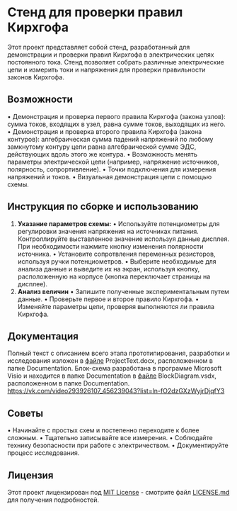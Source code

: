 # Стенд для проверки правил Кирхгофа

Этот проект представляет собой стенд, разработанный для демонстрации и проверки правил Кирхгофа в электрических цепях постоянного тока. Стенд позволяет собрать различные электрические цепи и измерить токи и напряжения для проверки правильности законов Кирхгофа.

## Возможности

•   Демонстрация и проверка первого правила Кирхгофа (закона узлов): сумма токов, входящих в узел, равна сумме токов, выходящих из него.
•   Демонстрация и проверка второго правила Кирхгофа (закона контуров): алгебраическая сумма падений напряжений по любому замкнутому контуру цепи равна алгебраической сумме ЭДС, действующих вдоль этого же контура.
•   Возможность менять параметры электрической цепи (например, напряжение источников, полярность, сопрортивление).
•   Точки подключения для измерения напряжений и токов.
•   Визуальная демонстрация цепи с помощью схемы.

## Инструкция по сборке и использованию

1.  **Указание параметров схемы:**
    •   Используйте потенциометры для регулировки значения напряжения на источниках питания. Контроллируйте выставленное значение используя данные дисплея. При необходимости нажмите кнопку изменения полярности источника.
    •   Установите сопротвления переменных резисторов, используя ручки потенциометров.
    •   Выберите необходимые для анализа данные и выведите их на экран, используя кнопку, расположенную на корпусе (кнопка переключает страницы на дисплее).
2.  **Анализ величин**
    •   Запишите полученные экспериментальным путем данные.
    •   Проверьте первое и второе правило Кирхгофа.
    •   Изменяйте параметры цепи, проверяя выполняются ли правила Кирхгофа.


## Документация
Полный текст с описанием всего этапа прототипирования, разработки и исследования изложен в [файле](Documentation/ProjectText.docx) ProjectText.docx, расположенном в папке Documentation.
Блок-схема разработана в программе Microsoft Visio и находится в папке Documentation в [файле](Documentation/BlockDiagram.vsdx)  BlockDiagram.vsdx, расположенном в папке Documentation.
https://vk.com/video293926107_456239043?list=ln-fO2dzGXzWyjrDjqfY3

## Советы

•   Начинайте с простых схем и постепенно переходите к более сложным.
•   Тщательно записывайте все измерения.
•   Соблюдайте технику безопасности при работе с электричеством.
•   Документируйте процесс исследования.

## Лицензия

Этот проект лицензирован под [MIT License](LICENSE) - смотрите файл [LICENSE.md](LICENSE) для получения подробностей.
